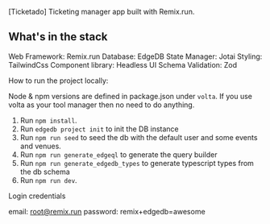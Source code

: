 [Ticketado]
Ticketing manager app built with Remix.run.

## What's in the stack

Web Framework: Remix.run
Database: EdgeDB
State Manager: Jotai
Styling: TailwindCss
Component library: Headless UI
Schema Validation: Zod

How to run the project locally:

Node & npm versions are defined in package.json under `volta`.
If you use volta as your tool manager then no need to do anything.

1. Run `npm install`.
2. Run `edgedb project init` to init the DB instance
3. Run `npm run seed` to seed the db with the default user and some events and venues.
4. Run `npm run generate_edgeql` to generate the query builder
5. Run `npm run generate_edgedb_types` to generate typescript types from the db schema
6. Run `npm run dev`.

Login credentials

email: root@remix.run
password: remix+edgedb=awesome
